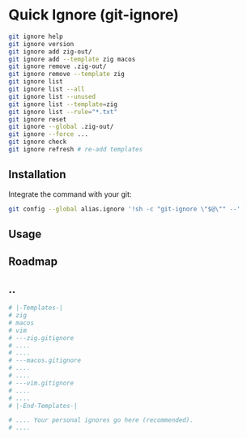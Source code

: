 # Quick Ignore (git-ignore)

```bash
git ignore help
git ignore version
git ignore add zig-out/
git ignore add --template zig macos
git ignore remove .zig-out/
git ignore remove --template zig
git ignore list
git ignore list --all
git ignore list --unused
git ignore list --template=zig
git ignore list --rule="*.txt"
git ignore reset
git ignore --global .zig-out/
git ignore --force ...
git ignore check
git ignore refresh # re-add templates
```

## Installation

Integrate the command with your git:

```bash
git config --global alias.ignore '!sh -c "git-ignore \"$@\"" --'
```

## Usage

## Roadmap

## ..

```bash
# |-Templates-|
# zig
# macos
# vim
# ---zig.gitignore
# ....
# ....
# ---macos.gitignore
# ....
# ....
# ---vim.gitignore
# ....
# ....
# |-End-Templates-|

# .... Your personal ignores go here (recommended).
# ....
```
